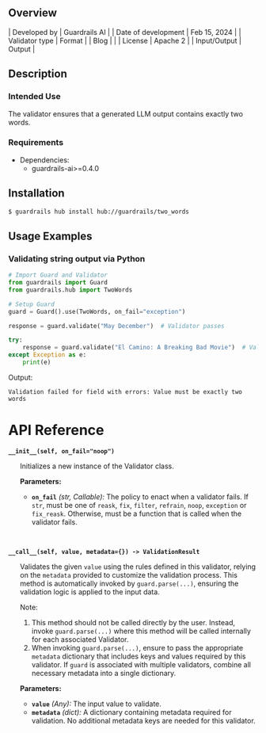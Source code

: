 ## Overview

| Developed by | Guardrails AI |
| Date of development | Feb 15, 2024 |
| Validator type | Format |
| Blog |  |
| License | Apache 2 |
| Input/Output | Output |

## Description

### Intended Use
The validator ensures that a generated LLM output contains exactly two words.

### Requirements

* Dependencies:
    - guardrails-ai>=0.4.0

## Installation

```bash
$ guardrails hub install hub://guardrails/two_words
```

## Usage Examples

### Validating string output via Python

```python
# Import Guard and Validator
from guardrails import Guard
from guardrails.hub import TwoWords

# Setup Guard
guard = Guard().use(TwoWords, on_fail="exception")

response = guard.validate("May December")  # Validator passes

try:
    response = guard.validate("El Camino: A Breaking Bad Movie")  # Validator fails
except Exception as e:
    print(e)
```
Output:
```console
Validation failed for field with errors: Value must be exactly two words
```

# API Reference

**`__init__(self, on_fail="noop")`**
<ul>

Initializes a new instance of the Validator class.

**Parameters:**

- **`on_fail`** *(str, Callable):* The policy to enact when a validator fails. If `str`, must be one of `reask`, `fix`, `filter`, `refrain`, `noop`, `exception` or `fix_reask`. Otherwise, must be a function that is called when the validator fails.

</ul>

<br/>

**`__call__(self, value, metadata={}) -> ValidationResult`**

<ul>

Validates the given `value` using the rules defined in this validator, relying on the `metadata` provided to customize the validation process. This method is automatically invoked by `guard.parse(...)`, ensuring the validation logic is applied to the input data.

Note:

1. This method should not be called directly by the user. Instead, invoke `guard.parse(...)` where this method will be called internally for each associated Validator.
2. When invoking `guard.parse(...)`, ensure to pass the appropriate `metadata` dictionary that includes keys and values required by this validator. If `guard` is associated with multiple validators, combine all necessary metadata into a single dictionary.

**Parameters:**

- **`value`** *(Any):* The input value to validate.
- **`metadata`** *(dict):* A dictionary containing metadata required for validation. No additional metadata keys are needed for this validator.

</ul>
